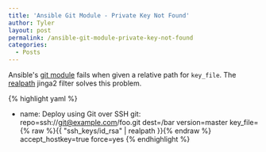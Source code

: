```yaml
---
title: 'Ansible Git Module - Private Key Not Found'
author: Tyler
layout: post
permalink: /ansible-git-module-private-key-not-found
categories:
  - Posts
---
```


Ansible's [git module](http://docs.ansible.com/ansible/git_module.html) fails when given a relative path for `key_file`. The [realpath](http://docs.ansible.com/ansible/playbooks_filters.html#other-useful-filters) jinga2 filter solves this problem.

{% highlight yaml %}
- name: Deploy using Git over SSH
  git: repo=ssh://git@example.com/foo.git
       dest=/bar
       version=master
       key_file={% raw %}{{ "ssh_keys/id_rsa" | realpath }}{% endraw %}
       accept_hostkey=true
       force=yes
{% endhighlight %}
